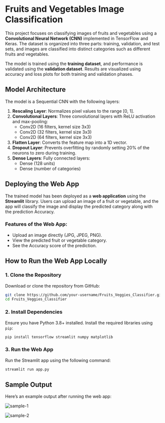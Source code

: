 # Fruits and Vegetables Image Classification
This project focuses on classifying images of fruits and vegetables using a **Convolutional Neural Network (CNN)** implemented in TensorFlow and Keras. The dataset is organized into three parts: training, validation, and test sets, and images are classified into distinct categories such as different fruits and vegetables.

The model is trained using the **training dataset**, and performance is validated using the **validation dataset**. Results are visualized using accuracy and loss plots for both training and validation phases.

## Model Architecture
The model is a Sequential CNN with the following layers:
1. **Rescaling Layer**: Normalizes pixel values to the range [0, 1].
2. **Convolutional Layers**: Three convolutional layers with ReLU activation and max-pooling:
   - Conv2D (16 filters, kernel size 3x3)
   - Conv2D (32 filters, kernel size 3x3)
   - Conv2D (64 filters, kernel size 3x3)
3. **Flatten Layer**: Converts the feature map into a 1D vector.
4. **Dropout Layer**: Prevents overfitting by randomly setting 20% of the neurons to zero during training.
5. **Dense Layers**: Fully connected layers:
   - Dense (128 units)
   - Dense (number of categories)

## **Deploying the Web App**

The trained model has been deployed as a **web application** using the **Streamlit** library. Users can upload an image of a fruit or vegetable, and the app will classify the image and display the predicted category along with the prediction Accuracy.

### **Features of the Web App**:
- Upload an image directly (JPG, JPEG, PNG).  
- View the predicted fruit or vegetable category.  
- See the Accuracy score of the prediction. 


## **How to Run the Web App Locally**

### 1. **Clone the Repository**
Download or clone the repository from GitHub:

```bash
git clone https://github.com/your-username/Fruits_Veggies_Classifier.git
cd Fruits_Veggies_Classifier
```

### 2. **Install Dependencies**
Ensure you have Python 3.8+ installed. Install the required libraries using `pip`:

```bash
pip install tensorflow streamlit numpy matplotlib
```

### 3. Run the Web App
Run the Streamlit app using the following command:

```bash
streamlit run app.py
```

## **Sample Output**

Here’s an example output after running the web app:

![sample-1](https://github.com/user-attachments/assets/29adbf61-5362-43d0-9955-98fdb4f1a05a)

![sample-2](https://github.com/user-attachments/assets/2e883191-af45-4596-992e-5c8c48007ec7)
